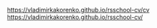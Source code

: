 https://vladimirkakorenko.github.io/rsschool-cv/cv
https://vladimirkakorenko.github.io/rsschool-cv/
